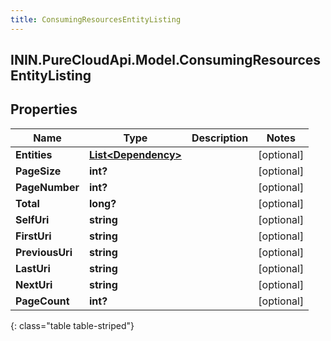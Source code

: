 ```yaml
---
title: ConsumingResourcesEntityListing
---
```

## ININ.PureCloudApi.Model.ConsumingResourcesEntityListing

## Properties

|Name | Type | Description | Notes|
|------------ | ------------- | ------------- | -------------|
| **Entities** | [**List&lt;Dependency&gt;**](Dependency.html) |  | [optional] |
| **PageSize** | **int?** |  | [optional] |
| **PageNumber** | **int?** |  | [optional] |
| **Total** | **long?** |  | [optional] |
| **SelfUri** | **string** |  | [optional] |
| **FirstUri** | **string** |  | [optional] |
| **PreviousUri** | **string** |  | [optional] |
| **LastUri** | **string** |  | [optional] |
| **NextUri** | **string** |  | [optional] |
| **PageCount** | **int?** |  | [optional] |
{: class="table table-striped"}


